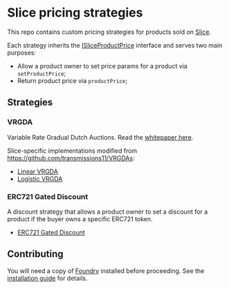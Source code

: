 # Slice pricing strategies

This repo contains custom pricing strategies for products sold on [Slice](https://slice.so).

Each strategy inherits the [ISliceProductPrice](/src/Slice/interfaces/utils/ISliceProductPrice.sol) interface and serves two main purposes:

- Allow a product owner to set price params for a product via `setProductPrice`;
- Return product price via `productPrice`;

## Strategies

### VRGDA

Variable Rate Gradual Dutch Auctions. Read the [whitepaper here](https://www.paradigm.xyz/2022/08/vrgda).

Slice-specific implementations modified from https://github.com/transmissions11/VRGDAs:

- [Linear VRGDA](/src/VRGDA/LinearVRGDAPrices.sol)
- [Logistic VRGDA](/src/VRGDA/LogisticVRGDAPrices.sol)

### ERC721 Gated Discount

A discount strategy that allows a product owner to set a discount for a product if the buyer owns a specific ERC721 token.

- [ERC721 Gated Discount](/src/ERC721GatedDiscount/ERC721GatedDiscount.sol)

## Contributing

You will need a copy of [Foundry](https://github.com/foundry-rs/foundry) installed before proceeding. See the [installation guide](https://github.com/foundry-rs/foundry#installation) for details.
